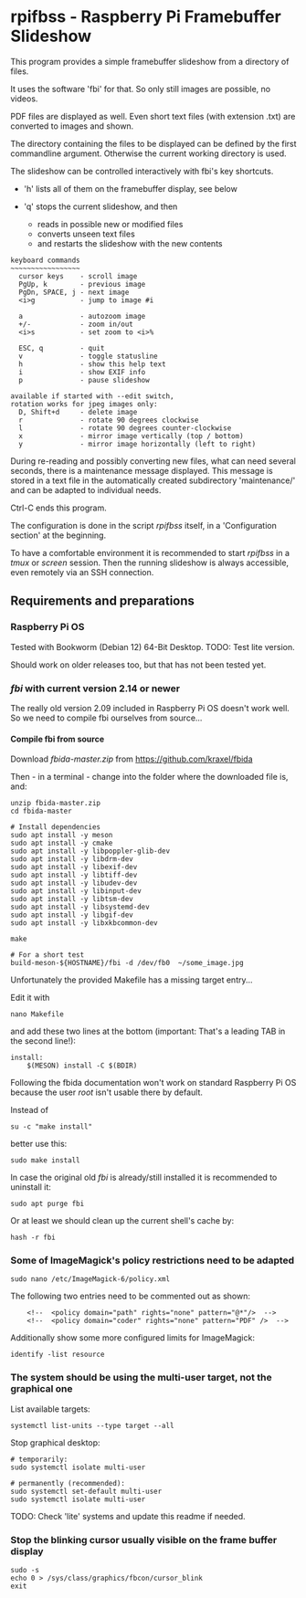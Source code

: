 # rpifbss - Raspberry Pi Framebuffer Slideshow

This program provides a simple framebuffer slideshow from a directory of files.

It uses the software 'fbi' for that.
So only still images are possible, no videos.

PDF files are displayed as well.
Even short text files (with extension .txt) are converted to images and shown.

The directory containing the files to be displayed can be defined by the first
commandline argument. Otherwise the current working directory is used.

The slideshow can be controlled interactively with fbi's key shortcuts.

  * 'h' lists all of them on the framebuffer display, see below
  * 'q' stops the current slideshow, and then

    * reads in possible new or modified files
    * converts unseen text files
    * and restarts the slideshow with the new contents

```
keyboard commands
~~~~~~~~~~~~~~~~~
  cursor keys    - scroll image
  PgUp, k        - previous image
  PgDn, SPACE, j - next image
  <i>g           - jump to image #i

  a              - autozoom image
  +/-            - zoom in/out
  <i>s           - set zoom to <i>%

  ESC, q         - quit
  v              - toggle statusline
  h              - show this help text
  i              - show EXIF info
  p              - pause slideshow

available if started with --edit switch,
rotation works for jpeg images only:
  D, Shift+d     - delete image
  r              - rotate 90 degrees clockwise
  l              - rotate 90 degrees counter-clockwise
  x              - mirror image vertically (top / bottom)
  y              - mirror image horizontally (left to right)
```

During re-reading and possibly converting new files, what can need several seconds,
there is a maintenance message displayed.
This message is stored in a text file in the automatically created subdirectory 'maintenance/'
and can be adapted to individual needs.

Ctrl-C ends this program.

The configuration is done in the script *rpifbss* itself, in a 'Configuration section' at the beginning.

To have a comfortable environment it is recommended to start *rpifbss* in a *tmux* or *screen* session.
Then the running slideshow is always accessible, even remotely via an SSH connection.


## Requirements and preparations

### Raspberry Pi OS

Tested with Bookworm (Debian 12) 64-Bit Desktop. TODO: Test lite version.

Should work on older releases too, but that has not been tested yet.


### *fbi* with current version 2.14 or newer

The really old version 2.09 included in Raspberry Pi OS doesn't work well.
So we need to compile fbi ourselves from source...

#### Compile fbi from source

Download *fbida-master.zip* from https://github.com/kraxel/fbida

Then - in a terminal - change into the folder where the downloaded file is, and:

```
unzip fbida-master.zip
cd fbida-master

# Install dependencies
sudo apt install -y meson
sudo apt install -y cmake
sudo apt install -y libpoppler-glib-dev
sudo apt install -y libdrm-dev
sudo apt install -y libexif-dev
sudo apt install -y libtiff-dev
sudo apt install -y libudev-dev
sudo apt install -y libinput-dev
sudo apt install -y libtsm-dev
sudo apt install -y libsystemd-dev
sudo apt install -y libgif-dev
sudo apt install -y libxkbcommon-dev

make

# For a short test
build-meson-${HOSTNAME}/fbi -d /dev/fb0  ~/some_image.jpg
```

Unfortunately the provided Makefile has a missing target entry...

Edit it with

```
nano Makefile
```

and add these two lines at the bottom (important: That's a leading TAB in the second line!):

```
install:
	$(MESON) install -C $(BDIR)
```

Following the fbida documentation won't work on standard Raspberry Pi OS
because the user *root* isn't usable there by default.

Instead of

```
su -c "make install"
```

better use this:

```
sudo make install
```

In case the original old *fbi* is already/still installed it is recommended
to uninstall it:

```
sudo apt purge fbi
```

Or at least we should clean up the current shell's cache by:

```
hash -r fbi
```


### Some of ImageMagick's policy restrictions need to be adapted

```
sudo nano /etc/ImageMagick-6/policy.xml
```

The following two entries need to be commented out as shown:

```
    <!--  <policy domain="path" rights="none" pattern="@*"/>  -->
    <!--  <policy domain="coder" rights="none" pattern="PDF" />  -->
```

Additionally show some more configured limits for ImageMagick:

```
identify -list resource
```


### The system should be using the multi-user target, not the graphical one

List available targets:
```
systemctl list-units --type target --all
```

Stop graphical desktop:

```
# temporarily:
sudo systemctl isolate multi-user

# permanently (recommended):
sudo systemctl set-default multi-user
sudo systemctl isolate multi-user
```

TODO: Check 'lite' systems and update this readme if needed.


### Stop the blinking cursor usually visible on the frame buffer display

```
sudo -s
echo 0 > /sys/class/graphics/fbcon/cursor_blink
exit
```

